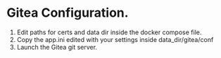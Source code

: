 # Gitea Configuration.

1. Edit paths for certs and data dir inside the docker compose file.
2. Copy the app.ini edited with your settings inside data_dir/gitea/conf
3. Launch the Gitea git server.
